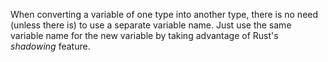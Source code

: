When converting a variable of one type into another type, there is no need (unless there is) to use a separate variable name. Just use the same variable name for the new variable by taking advantage of Rust's _shadowing_ feature.
